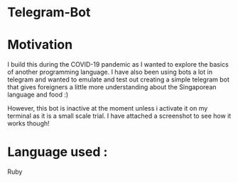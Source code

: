 # Telegram-Bot
 
# Motivation
I build this during the COVID-19 pandemic as I wanted to explore the basics of another programming language. I have also been using bots a lot in telegram and wanted to emulate and test out creating a simple telegram bot that gives foreigners a little more understanding about the Singaporean language and food :)

However, this bot is inactive at the moment unless i activate it on my terminal as it is a small scale trial. I have attached a screenshot to see how it works though!

# Language used :
Ruby
